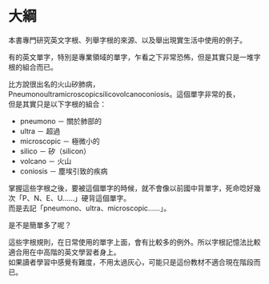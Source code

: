 # 大綱

本書專門研究英文字根、列舉字根的來源、以及舉出現實生活中使用的例子。

有的英文單字，特別是專業領域的單字，乍看之下非常恐怖，但是其實只是一堆字根的組合而已。

比方說很出名的火山矽肺病，Pneumonoultramicroscopicsilicovolcanoconiosis。這個單字非常的長，  
但是其實只是以下字根的組合：

* pneumono － 關於肺部的
* ultra － 超過
* microscopic － 極微小的
* silico － 矽（silicon）
* volcano － 火山
* coniosis － 塵埃引致的疾病

掌握這些字根之後，要被這個單字的時候，就不會像以前國中背單字，死命唸好幾次「P、N、E、U……」硬背這個單字。  
而是去記「pneumono、ultra、microscopic……」。

是不是簡單多了呢？

這些字根規則，在日常使用的單字上面，會有比較多的例外。所以字根記憶法比較適合用在中高階的英文學習者身上。  
如果讀者學習中感覺有難度，不用太過灰心，可能只是這份教材不適合現在階段而已。

